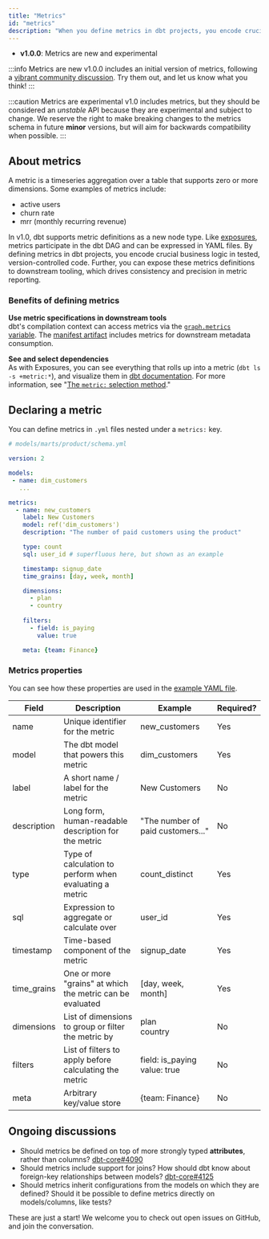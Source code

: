 ```yaml
---
title: "Metrics"
id: "metrics"
description: "When you define metrics in dbt projects, you encode crucial business logic in tested, version-controlled code."
---
```


<Changelog>

* **v1.0.0**: Metrics are new and experimental

</Changelog>


:::info Metrics are new
v1.0.0 includes an initial version of metrics, following a [vibrant community discussion](https://github.com/dbt-labs/dbt-core/issues/4071). Try them out, and let us know what you think!
:::

:::caution Metrics are experimental
v1.0 includes metrics, but they should be considered an _unstable_ API because they are experimental and subject to change. We reserve the right to make breaking changes to the metrics schema in future **minor** versions, but will aim for backwards compatibility when possible.
:::

## About metrics 

A metric is a timeseries aggregation over a table that supports zero or more dimensions. Some examples of metrics include:
- active users
- churn rate
- mrr (monthly recurring revenue)

In v1.0, dbt supports metric definitions as a new node type. Like [exposures](exposures), metrics participate in the dbt DAG and can be expressed in YAML files. By defining metrics in dbt projects, you encode crucial business logic in tested, version-controlled code. Further, you can expose these metrics definitions to downstream tooling, which drives consistency and precision in metric reporting.

### Benefits of defining metrics

**Use metric specifications in downstream tools**  
dbt's compilation context can access metrics via the [`graph.metrics` variable](graph). The [manifest artifact](manifest-json) includes metrics for downstream metadata consumption.

**See and select dependencies**   
As with Exposures, you can see everything that rolls up into a metric (`dbt ls -s +metric:*`), and visualize them in [dbt documentation](documentation). For more information, see "[The `metric:` selection method](node-selection/methods#the-metric-method)."

<Lightbox src="/img/docs/building-a-dbt-project/dag-metrics.png" title="Metrics appear as pink nodes in the DAG (for now)"/>

## Declaring a metric

You can define metrics in `.yml` files nested under a `metrics:` key.

<File name='models/<filename>.yml'>

```yaml
# models/marts/product/schema.yml

version: 2

models:
 - name: dim_customers
   ...

metrics:
  - name: new_customers
    label: New Customers
    model: ref('dim_customers')
    description: "The number of paid customers using the product"

    type: count
    sql: user_id # superfluous here, but shown as an example

    timestamp: signup_date
    time_grains: [day, week, month]

    dimensions:
      - plan
      - country
    
    filters:
      - field: is_paying
        value: true

    meta: {team: Finance}
```

</File>

### Metrics properties

You can see how these properties are used in the [example YAML file](#declaring-a-metric).

| Field       | Description                                               | Example                           | Required? |
|-------------|-----------------------------------------------------------|-----------------------------------|-----------|
| name        | Unique identifier for the metric                          | new_customers                     | Yes       |
| model       | The dbt model that powers this metric                     | dim_customers                     | Yes       |
| label       | A short name / label for the metric                       | New Customers                     | No        |
| description | Long form, human-readable description for the metric      | "The number of paid customers..." | No        |
| type        | Type of calculation to perform when evaluating a metric   | count_distinct                    | Yes       |
| sql         | Expression to aggregate or calculate over                 | user_id                           | Yes       |
| timestamp   | Time-based component of the metric                        | signup_date                       | Yes       |
| time_grains | One or more "grains" at which the metric can be evaluated | [day, week, month]                | Yes       |
| dimensions  | List of dimensions to group or filter the metric by       | plan <br/> country                | No        |
| filters     | List of filters to apply before calculating the metric    | field: is_paying<br/>value: true  | No        |
| meta        | Arbitrary key/value store                                 | {team: Finance}                   | No        |

## Ongoing discussions

- Should metrics be defined on top of more strongly typed **attributes**, rather than columns? [dbt-core#4090](https://github.com/dbt-labs/dbt-core/issues/4090)
- Should metrics include support for joins? How should dbt know about foreign-key relationships between models? [dbt-core#4125](https://github.com/dbt-labs/dbt-core/issues/4125)
- Should metrics inherit configurations from the models on which they are defined? Should it be possible to define metrics directly on models/columns, like tests?

These are just a start! We welcome you to check out open issues on GitHub, and join the conversation.

